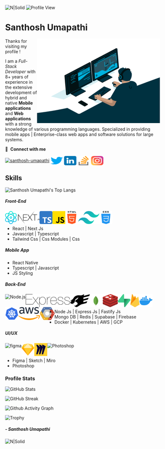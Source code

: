 ![N|Solid](https://drive.google.com/uc?export=view&id=1aFT5F0ePb-mk9C2rwBBPhBqYQcLNdGaJ)
![Profile View](https://komarev.com/ghpvc/?username=santhosh-umapathi-appymango&color=62D9FA)

# Santhosh Umapathi

<img align="right" alt="GIF" src="https://github.com/Santhosh-Umapathi/Santhosh-Umapathi/blob/main/code.gif?raw=true" width="400" height="275" />

Thanks for visiting my profile !

I am a _Full-Stack Developer_ with 8+ years of experience in the extensive development of hybrid and native **Mobile applications** and **Web applications** with a strong knowledge of various programming languages. Specialized in providing mobile apps | Enterprise-class web apps and software solutions for large systems.

🔗 &nbsp;**Connect with me**

<p align="left">
<a href="https://dev.to/santhoshumapathi" target="blank"><img align="center" src="https://cdn.jsdelivr.net/npm/simple-icons@3.0.1/icons/dev-dot-to.svg" alt="santhosh-umapathi" height="30" width="40" /></a>
<a href="https://twitter.com/SanthoshUmapat2" target="blank"><img align="center" src="https://raw.githubusercontent.com/Santhosh-Umapathi/Santhosh-Umapathi/da9af99eb3862baad65c39cd0a17c11f8a0f244b/twitter.svg" alt="santhosh-umapathi" height="30" width="40" /></a>
<a href="https://linkedin.com/in/santhosh-umapathi-05011992" target="blank"><img align="center" src="https://raw.githubusercontent.com/Santhosh-Umapathi/Santhosh-Umapathi/da9af99eb3862baad65c39cd0a17c11f8a0f244b/linkedin.svg" alt="santhosh-umapathi" height="30" width="40" /></a>
<a href="https://stackoverflow.com/users/12420584/santhosh-umapathi" target="blank"><img align="center" src="https://raw.githubusercontent.com/Santhosh-Umapathi/Santhosh-Umapathi/da9af99eb3862baad65c39cd0a17c11f8a0f244b/stackoverflow.svg" alt="4214976" height="30" width="40" /></a>
<a href="https://instagram.com/santhosh_umapathi" target="blank"><img align="center" src="https://raw.githubusercontent.com/Santhosh-Umapathi/Santhosh-Umapathi/da9af99eb3862baad65c39cd0a17c11f8a0f244b/instagram.svg" alt="santhosh-umapathi" height="30" width="40" /></a>

## Skills

![Santhosh Umapathi's Top Langs](https://github-readme-stats.vercel.app/api/top-langs/?username=santhosh-umapathi-appymango&layout=compact&theme=react)

##### Front-End

<a href="https://reactjs.org/" target="_blank"> <img align="left" alt="React" height ="42px" src="https://raw.githubusercontent.com/Santhosh-Umapathi/Santhosh-Umapathi/49e098a6e2762777866a20b26bbcbb529999c063/react.svg"></a>

<a href="https://nextjs.org/" target="_blank"> <img align="left" alt="Next Js" height ="42px"  src="https://raw.githubusercontent.com/Santhosh-Umapathi/Santhosh-Umapathi/73e3dff70493faa8e256504fa8e095e3c78b2a34/next-js-seeklogo.com.svg"> </a>

<a href="https://www.typescriptlang.org/" target="_blank"><img align="left" alt="Typescirpt" height ="42px" src="https://raw.githubusercontent.com/Santhosh-Umapathi/Santhosh-Umapathi/49e098a6e2762777866a20b26bbcbb529999c063/ts.svg"></a>

<a href="https://developer.mozilla.org/en-US/docs/Web/JavaScript" target="_blank"> <img align="left" alt="JavaScript" height ="42px"  src="https://raw.githubusercontent.com/Santhosh-Umapathi/Santhosh-Umapathi/49e098a6e2762777866a20b26bbcbb529999c063/js.svg"> </a>

<a href="https://developer.mozilla.org/en-US/docs/Web/HTML" target="_blank"> <img align="left" alt="HTML" height ="42px"  src="https://raw.githubusercontent.com/Santhosh-Umapathi/Santhosh-Umapathi/49e098a6e2762777866a20b26bbcbb529999c063/html.svg"> </a>

<a href="https://tailwindcss.com/" target="_blank"> <img align="left" alt="Tailwind CSS" height ="42px"  src="https://raw.githubusercontent.com/Santhosh-Umapathi/Santhosh-Umapathi/73e3dff70493faa8e256504fa8e095e3c78b2a34/tailwind-css-seeklogo.com.svg"> </a>

<a href="https://developer.mozilla.org/en-US/docs/Web/CSS" target="_blank"> <img align="left" alt="CSS" height ="42px"  src="https://raw.githubusercontent.com/Santhosh-Umapathi/Santhosh-Umapathi/49e098a6e2762777866a20b26bbcbb529999c063/css.svg"> </a>

<br/>
<br/>

- React | Next Js
- Javascript | Typescript
- Tailwind Css | Css Modules | Css

##### Mobile App

- React Native
- Typescript | Javascript
- JS Styling

##### Back-End

<a href="https://nodejs.org" target="_blank"><img align="left" alt="Node.js" height ="42px" src="https://raw.githubusercontent.com/rahul-jha98/github_readme_icons/main/language_and_tools/square/node/node.svg"></a>
<a href="https://expressjs.com/" target="_blank"><img align="left" alt="Express.js" height ="42px" src="https://raw.githubusercontent.com/Santhosh-Umapathi/Santhosh-Umapathi/73e3dff70493faa8e256504fa8e095e3c78b2a34/express-seeklogo.com.svg"></a>
<a href="https://www.fastify.io/" target="_blank"><img align="left" alt="Fastify.js" height ="42px" src="https://raw.githubusercontent.com/Santhosh-Umapathi/Santhosh-Umapathi/73e3dff70493faa8e256504fa8e095e3c78b2a34/fastify-seeklogo.com.svg"></a>
<a href="https://www.mongodb.com/" target="_blank"><img align="left" alt="Mongo Db" height ="42px" src="https://raw.githubusercontent.com/Santhosh-Umapathi/Santhosh-Umapathi/73e3dff70493faa8e256504fa8e095e3c78b2a34/mongodb-seeklogo.com.svg"></a>
<a href="https://redis.io/" target="_blank"><img align="left" alt="Redis" height ="42px" src="https://raw.githubusercontent.com/Santhosh-Umapathi/Santhosh-Umapathi/73e3dff70493faa8e256504fa8e095e3c78b2a34/redis-seeklogo.com.svg"></a>
<a href="https://supabase.com/" target="_blank"><img align="left" alt="Supabase" height ="42px" src="https://raw.githubusercontent.com/Santhosh-Umapathi/Santhosh-Umapathi/73e3dff70493faa8e256504fa8e095e3c78b2a34/supabase-seeklogo.com.svg"></a>
<a href="https://firebase.google.com/" target="_blank"><img align="left" alt="Firebase" height ="42px" src="https://raw.githubusercontent.com/Santhosh-Umapathi/Santhosh-Umapathi/73e3dff70493faa8e256504fa8e095e3c78b2a34/firebase-seeklogo.com.svg"></a>
<a href="https://www.docker.com/" target="_blank"><img align="left" alt="Docker" height ="42px" src="https://raw.githubusercontent.com/Santhosh-Umapathi/Santhosh-Umapathi/49e098a6e2762777866a20b26bbcbb529999c063/docker.svg"></a>
<a href="https://kubernetes.io/" target="_blank"><img align="left" alt="Kubernetes" height ="42px" src="https://raw.githubusercontent.com/Santhosh-Umapathi/Santhosh-Umapathi/73e3dff70493faa8e256504fa8e095e3c78b2a34/kubernetes-seeklogo.com.svg"></a>
<a href="https://aws.amazon.com/" target="_blank"><img align="left" alt="AWS" height ="42px" src="https://raw.githubusercontent.com/Santhosh-Umapathi/Santhosh-Umapathi/89cab517453d609c5fa946257fc667e4a467da09/amazon-web-services-aws-seeklogo.com.svg"></a>
<a href="https://cloud.google.com/" target="_blank"><img align="left" alt="GCP" height ="42px" src="https://raw.githubusercontent.com/Santhosh-Umapathi/Santhosh-Umapathi/73e3dff70493faa8e256504fa8e095e3c78b2a34/google-cloud-seeklogo.com.svg"></a>
  <br/>
  <br/>
- Node Js | Express Js | Fastify Js
- Mongo DB | Redis | Supabase | Firebase
- Docker | Kubernetes | AWS | GCP

##### UI/UX

  <a href="https://www.figma.com/" target="_blank"> <img align="left" src="https://raw.githubusercontent.com/rahul-jha98/github_readme_icons/main/language_and_tools/square/figma/figma.svg" alt="figma" height='42px'/></a>

  <a href="https://www.sketch.com/" target="_blank"><img align="left" alt="Sketch" height ="42px" src="https://raw.githubusercontent.com/Santhosh-Umapathi/Santhosh-Umapathi/49e098a6e2762777866a20b26bbcbb529999c063/sketch.svg"></a>

  <a href="https://miro.com/" target="_blank"><img align="left" alt="Miro" height ="42px" src="https://raw.githubusercontent.com/Santhosh-Umapathi/Santhosh-Umapathi/89cab517453d609c5fa946257fc667e4a467da09/miro-seeklogo.com.svg"></a>

  <a href="https://www.adobe.com/products/photoshop.html" target="_blank"><img align="left" alt="Photoshop" height ="42px" src="https://raw.githubusercontent.com/Santhosh-Umapathi/santhosh-umapathi-appymango/49e098a6e2762777866a20b26bbcbb529999c063/photoshop.svg"></a>
  
  <br/>
  <br/>

- Figma | Sketch | Miro
- Photoshop

### Profile Stats

![GitHub Stats](https://github-readme-stats.vercel.app/api?username=santhosh-umapathi-appymango&show_icons=true&theme=react)

![GitHub Streak](http://github-readme-streak-stats.herokuapp.com?user=santhosh-umapathi-appymango&theme=react&hide_border=true)

![Github Activity Graph](https://activity-graph.herokuapp.com/graph?username=santhosh-umapathi-appymango&custom_title=Santhosh%20Umapathi's%20Activity%20Graph&theme=react-dark)

![Trophy](https://github-profile-trophy.vercel.app/?username=santhosh-umapathi-appymango&no-frame=true&theme=darkhub)

##### - Santhosh Umapathi

![N|Solid](https://capsule-render.vercel.app/api?type=waving&color=gradient&height=60&section=footer)
